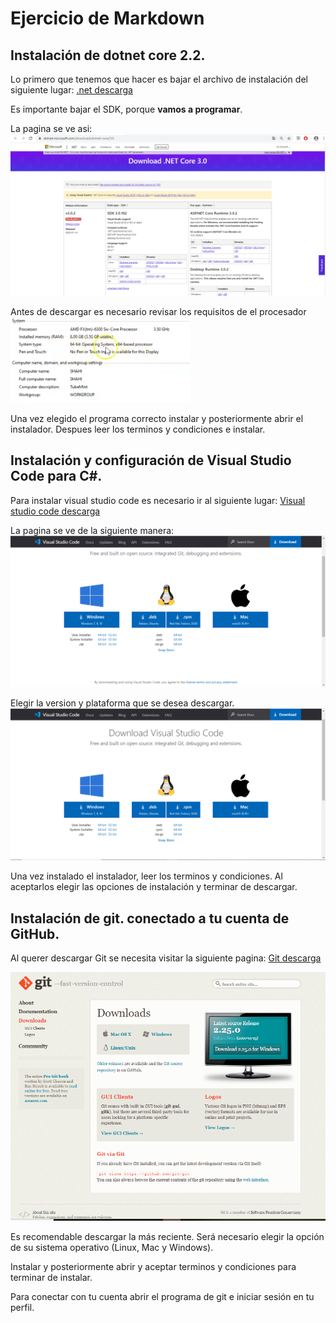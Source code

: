 #   Ejercicio de Markdown


##   Instalación de dotnet core 2.2. 
Lo primero que tenemos que hacer es bajar el 
archivo de instalación del siguiente lugar:
[.net descarga](https://dotnet.microsoft.com/download/dotnet-core/3.0)

Es importante bajar el SDK, porque **vamos a programar**.

La pagina se ve asi:
![Pagina .net core](.\Img\DotnetIMG.PNG "Captura")

Antes de descargar es necesario revisar los requisitos de el procesador
![Requisitos del procesador](.\Img\System.PNG)

Una vez elegido el programa correcto instalar y posteriormente abrir el instalador.
Despues leer los terminos y condiciones e instalar.



##   Instalación y configuración de Visual Studio Code para C#.
Para instalar visual studio code es necesario ir al siguiente lugar:
[Visual studio code descarga](https://code.visualstudio.com/download) 

La pagina se ve de la siguiente manera:
![Pagina Visual studio Code](.\IMG\VSCode.PNG)

Elegir la version y plataforma que se desea descargar.
![Versiones](.\IMG\VSCTipo.PNG)

Una vez instalado el instalador, leer los terminos y condiciones.
Al aceptarlos elegir las opciones de instalación y terminar de descargar.




##   Instalación de git. conectado a tu cuenta de GitHub.
Al querer descargar Git se necesita visitar la siguiente pagina:
[Git descarga](https://git-scm.com/downloads)

![Pagina de Git.](.\IMG\Git.PNG)

Es recomendable descargar la más reciente.
Será necesario elegir la opción de su sistema operativo (Linux, Mac y Windows).

Instalar y posteriormente abrir y aceptar 
terminos y condiciones para terminar de instalar.

Para conectar con tu cuenta abrir el programa de git e iniciar sesión en tu perfil.